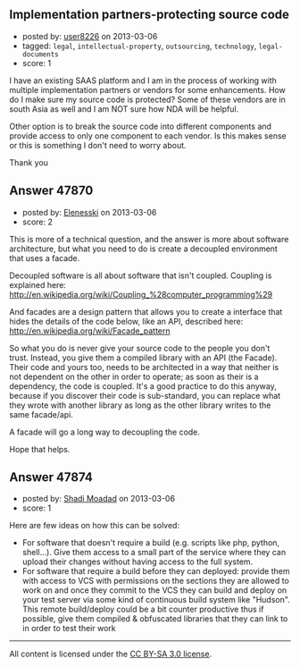 ## Implementation partners-protecting source code

- posted by: [user8226](https://stackexchange.com/users/-1/8226-user8226) on 2013-03-06
- tagged: `legal`, `intellectual-property`, `outsourcing`, `technology`, `legal-documents`
- score: 1

I have an existing SAAS platform and I am in the process of working with multiple implementation partners or vendors for some enhancements. How do I make sure my source code is protected? Some of these vendors are in south Asia as well and I am NOT sure how NDA will be helpful.

Other option is to break the source code into different components and provide access to only one component to each vendor. Is this makes sense or this is something I don't need to worry about.

Thank you


## Answer 47870

- posted by: [Elenesski](https://stackexchange.com/users/-1/23572-elenesski) on 2013-03-06
- score: 2

This is more of a technical question, and the answer is more about software architecture, but what you need to do is create a decoupled environment that uses a facade.

Decoupled software is all about software that isn't coupled.  Coupling is explained here: http://en.wikipedia.org/wiki/Coupling_%28computer_programming%29

And facades are a design pattern that allows you to create a interface that hides the details of the code below, like an API, described here: http://en.wikipedia.org/wiki/Facade_pattern

So what you do is never give your source code to the people you don't trust.  Instead, you give them a compiled library with an API (the Facade).  Their code and yours too, needs to be architected in a way that neither is not dependent on the other in order to operate; as soon as their is a dependency, the code is coupled.  It's a good practice to do this anyway, because if you discover their code is sub-standard, you can replace what they wrote with another library as long as the other library writes to the same facade/api.

A facade will go a long way to decoupling the code.

Hope that helps.


## Answer 47874

- posted by: [Shadi Moadad](https://stackexchange.com/users/-1/25352-shadi-moadad) on 2013-03-06
- score: 1

Here are few ideas on how this can be solved:

 - For software that doesn't require a build (e.g. scripts like php, python, shell...). Give them access to a small part of the service where they can upload their changes without having access to the full system.
 - For software that require a build before they can deployed: provide them with access to VCS with permissions on the sections they are allowed to work on and once they commit to the VCS they can build and deploy on your test server via some kind of continuous build system like "Hudson". This remote build/deploy could be a bit counter productive thus if possible, give them compiled & obfuscated libraries that they can link to in order to test their work



---

All content is licensed under the [CC BY-SA 3.0 license](https://creativecommons.org/licenses/by-sa/3.0/).
